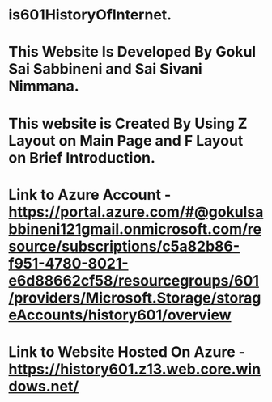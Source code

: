 # is601HistoryOfInternet.
# This Website Is Developed By Gokul Sai Sabbineni and Sai Sivani Nimmana.
# This website is Created By Using Z Layout on Main Page and F Layout on Brief Introduction.
# Link to Azure Account - https://portal.azure.com/#@gokulsabbineni121gmail.onmicrosoft.com/resource/subscriptions/c5a82b86-f951-4780-8021-e6d88662cf58/resourcegroups/601/providers/Microsoft.Storage/storageAccounts/history601/overview
# Link to Website Hosted On Azure - https://history601.z13.web.core.windows.net/

